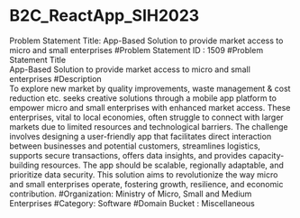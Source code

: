 # B2C_ReactApp_SIH2023
Problem Statement Title:  App-Based Solution to provide market access to micro and small enterprises 
#Problem Statement ID	: 1509
#Problem Statement Title	
App-Based Solution to provide market access to micro and small enterprises
#Description	
To explore new market by quality improvements, waste management & cost reduction etc. seeks creative solutions through a mobile app platform to empower micro and small enterprises with enhanced market access. These enterprises, vital to local economies, often struggle to connect with larger markets due to limited resources and technological barriers. The challenge involves designing a user-friendly app that facilitates direct interaction between businesses and potential customers, streamlines logistics, supports secure transactions, offers data insights, and provides capacity-building resources. The app should be scalable, regionally adaptable, and prioritize data security. This solution aims to revolutionize the way micro and small enterprises operate, fostering growth, resilience, and economic contribution.
#Organization: 	Ministry of Micro, Small and Medium Enterprises
#Category: Software
#Domain Bucket : Miscellaneous
